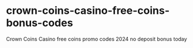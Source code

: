 # crown-coins-casino-free-coins-bonus-codes
Crown Coins Casino free coins promo codes 2024 no deposit bonus today
